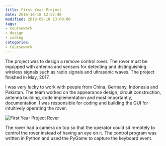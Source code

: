 ```yaml
---
title: First Year Project
date: 2016-10-18 12:57:48
modified: 2019-09-18 13:00:00
tags:
- coursework
- design
- coding
categories:
- Coursework
---
```


The project was to design a remove control rover. The rover must be equipped with antenna and sensors for detecting and distinguishing wireless signals such as radio signals and ultrasonic waves. The project finished in May, 2017.

<!--more-->

I was very lucky to work with people from China, Germany, Indonesia and Pakistan. The team worked on the appearance design, circuit construction, antenna building, code implementation and most importantly, documentation. I was responsible for coding and building the GUI for intuitively operating the rover.

![First Year Project Rover](First_Year_Project_Rover.jpg)

The rover had a camera on top so that the operator could sit remotely to control the rover instead of having an eye on it. The control program was written in Python and used the PyGame to capture the keyboard event.
